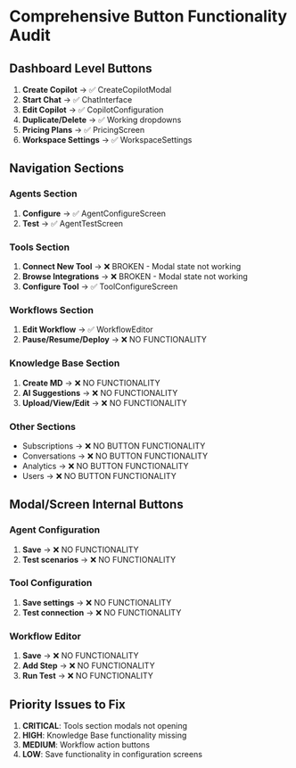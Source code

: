 # Comprehensive Button Functionality Audit

## Dashboard Level Buttons
1. **Create Copilot** → ✅ CreateCopilotModal
2. **Start Chat** → ✅ ChatInterface  
3. **Edit Copilot** → ✅ CopilotConfiguration
4. **Duplicate/Delete** → ✅ Working dropdowns
5. **Pricing Plans** → ✅ PricingScreen
6. **Workspace Settings** → ✅ WorkspaceSettings

## Navigation Sections
### Agents Section
1. **Configure** → ✅ AgentConfigureScreen
2. **Test** → ✅ AgentTestScreen

### Tools Section  
1. **Connect New Tool** → ❌ BROKEN - Modal state not working
2. **Browse Integrations** → ❌ BROKEN - Modal state not working
3. **Configure Tool** → ✅ ToolConfigureScreen

### Workflows Section
1. **Edit Workflow** → ✅ WorkflowEditor
2. **Pause/Resume/Deploy** → ❌ NO FUNCTIONALITY

### Knowledge Base Section
1. **Create MD** → ❌ NO FUNCTIONALITY  
2. **AI Suggestions** → ❌ NO FUNCTIONALITY
3. **Upload/View/Edit** → ❌ NO FUNCTIONALITY

### Other Sections
- Subscriptions → ❌ NO BUTTON FUNCTIONALITY
- Conversations → ❌ NO BUTTON FUNCTIONALITY  
- Analytics → ❌ NO BUTTON FUNCTIONALITY
- Users → ❌ NO BUTTON FUNCTIONALITY

## Modal/Screen Internal Buttons
### Agent Configuration
1. **Save** → ❌ NO FUNCTIONALITY
2. **Test scenarios** → ❌ NO FUNCTIONALITY

### Tool Configuration  
1. **Save settings** → ❌ NO FUNCTIONALITY
2. **Test connection** → ❌ NO FUNCTIONALITY

### Workflow Editor
1. **Save** → ❌ NO FUNCTIONALITY
2. **Add Step** → ❌ NO FUNCTIONALITY
3. **Run Test** → ❌ NO FUNCTIONALITY

## Priority Issues to Fix
1. **CRITICAL**: Tools section modals not opening
2. **HIGH**: Knowledge Base functionality missing
3. **MEDIUM**: Workflow action buttons
4. **LOW**: Save functionality in configuration screens